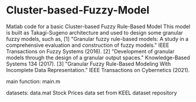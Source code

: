 # Cluster-based-Fuzzy-Model
Matlab code for a basic Cluster-based Fuzzy Rule-Based Model
This model is built as Takagi-Sugeno architecture and used to design some granular fuzzy models, such as,
[1] "Granular fuzzy rule-based models: A study in a comprehensive evaluation  and construction of fuzzy models." IEEE Transactions on Fuzzy Systems (2016).
[2] "Development of granular models through the design of a granular output spaces." Knowledge-Based Systems 134 (2017).
[3] "Granular Fuzzy Rule-Based Modeling With Incomplete Data Representation."  IEEE Transactions on Cybernetics (2021).

main function: main.m

datasets: data.mat  Stock Prices data set from KEEL dataset repository
